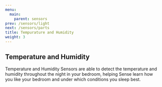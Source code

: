 ```yaml
---
menu:
  main:
    parent: sensors
prev: /sensors/light   
next: /sensors/parts
title: Tempurature and Humidity
weight: 3
---
```


## Temperature and Humidity


Temperature and Humidity Sensors are able to detect the temperature and humidity throughout the night in your bedroom, helping Sense learn how you like your bedroom and under which conditions you sleep best.

